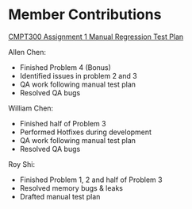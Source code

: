 # Member Contributions

[CMPT300 Assignment 1 Manual Regression Test Plan](https://docs.google.com/spreadsheets/d/1fyHUenrtjbvfsNkKs69ME17StLIElJ0jRu1-EgHuehQ/edit?usp=sharing)

Allen Chen: 
- Finished Problem 4 (Bonus)
- Identified issues in problem 2 and 3
- QA work following manual test plan
- Resolved QA bugs

William Chen: 
- Finished half of Problem 3
- Performed Hotfixes during development
- QA work following manual test plan
- Resolved QA bugs

Roy Shi: 
- Finished Problem 1, 2 and half of Problem 3
- Resolved memory bugs & leaks
- Drafted manual test plan
